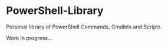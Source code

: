 # PowerShell-Library
Personal library of PowerShell Commands, Cmdlets and Scripts.

Work in progress...
